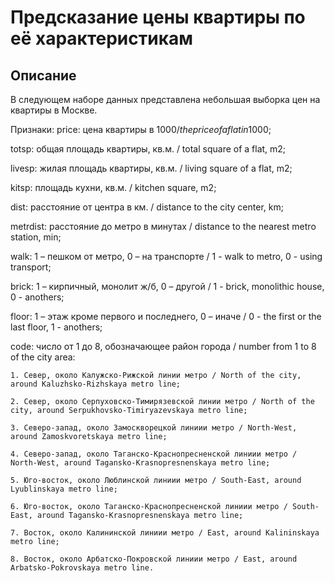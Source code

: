 # Предсказание цены квартиры по её характеристикам
## Описание
В следующем наборе данных представлена небольшая выборка цен на квартиры в Москве.

Признаки:
price: цена квартиры в $1000 / the price of a flat in 1000$;

totsp: общая площадь квартиры, кв.м. / total square of a flat, m2;

livesp: жилая площадь квартиры, кв.м. / living square of a flat, m2;

kitsp: площадь кухни, кв.м. / kitchen square, m2;

dist: расстояние от центра в км. / distance to the city center, km;

metrdist: расстояние до метро в минутах / distance to the nearest metro station, min;

walk: 1 – пешком от метро, 0 – на транспорте / 1 - walk to metro, 0 - using transport;

brick: 1 – кирпичный, монолит ж/б, 0 – другой / 1 - brick, monolithic house, 0 - anothers;

floor: 1 – этаж кроме первого и последнего, 0 – иначе / 0 - the first or the last floor, 1 - anothers;

code: число от 1 до 8, обозначающее район города / number from 1 to 8 of the city area:

    1. Север, около Калужско-Рижской линии метро / North of the city, around Kaluzhsko-Rizhskaya metro line;
    
    2. Север, около Серпуховско-Тимирязевской линии метро / North of the city, around Serpukhovsko-Timiryazevskaya metro line;
   
    3. Северо-запад, около Замоскворецкой линиии метро / North-West, around Zamoskvoretskaya metro line;
    
    4. Северо-запад, около Таганско-Краснопресненской линиии метро / North-West, around Tagansko-Krasnopresnenskaya metro line;
    
    5. Юго-восток, около Люблинской линиии метро / South-East, around Lyublinskaya metro line;
    
    6. Юго-восток, около Таганско-Краснопресненской линиии метро / South-East, around Tagansko-Krasnopresnenskaya metro line;
    
    7. Восток, около Калининской линиии метро / East, around Kalininskaya metro line;
    
    8. Восток, около Арбатско-Покровской линиии метро / East, around Arbatsko-Pokrovskaya metro line.
